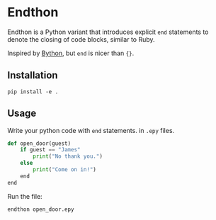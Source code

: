 # Endthon

Endthon is a Python variant that introduces explicit `end` statements to denote the closing of code blocks, similar to Ruby.

Inspired by [Bython](https://github.com/mathialo/bython), but `end` is nicer than `{}`.

## Installation

```
pip install -e .
```

## Usage

Write your python code with `end` statements. in `.epy` files.
```python
def open_door(guest)
    if guest == "James"
        print("No thank you.")
    else
        print("Come on in!")
    end
end
```
Run the file:
```bash
endthon open_door.epy
```